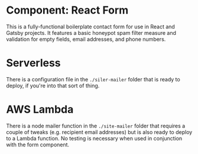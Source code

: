 # Component: React Form
This is a fully-functional boilerplate contact form for use in React and Gatsby projects. It features a basic honeypot spam filter measure and validation for empty fields, email addresses, and phone numbers.

# Serverless
There is a configuration file in the `./siler-mailer` folder that is ready to deploy, if you're into that sort of thing.

# AWS Lambda
There is a node mailer function in the `./site-mailer` folder that requires a couple of tweaks (e.g. recipient email addresses) but is also ready to deploy to a Lambda function. No testing is necessary when used in conjunction with the form component.
